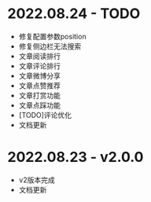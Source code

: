 # 2022.08.24 - TODO
* 修复配置参数position
* 修复侧边栏无法搜索
* 文章阅读排行
* 文章评论排行
* 文章微博分享
* 文章点赞推荐
* 文章打赏功能
* 文章点踩功能
* [TODO]评论优化
* 文档更新

# 2022.08.23 - v2.0.0
* v2版本完成
* 文档更新
